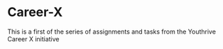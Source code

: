 # Career-X
This is a first of the series of assignments and tasks from the Youthrive Career X initiative
